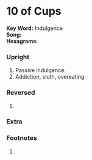# 10 of Cups

**Key Word:** Indulgence  
**Song:**   
**Hexagrams:** 



### Upright

1) Passive indulgence.
2) Addiction, sloth, overeating.



### Reversed

1) 



### Extra





### Footnotes

1. 



